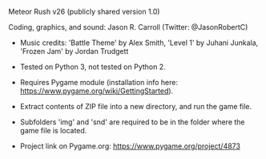 Meteor Rush v26 (publicly shared version 1.0)

Coding, graphics, and sound: Jason R. Carroll (Twitter: @JasonRobertC)

- Music credits: 'Battle Theme' by Alex Smith, 'Level 1' by Juhani Junkala, 'Frozen Jam' by Jordan Trudgett

- Tested on Python 3, not tested on Python 2. 

- Requires Pygame module (installation info here: https://www.pygame.org/wiki/GettingStarted). 

- Extract contents of ZIP file into a new directory, and run the game file. 

- Subfolders 'img' and 'snd' are required to be in the folder where the game file is located.

- Project link on Pygame.org: https://www.pygame.org/project/4873 
